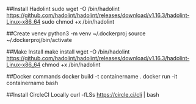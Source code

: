 ##Install Hadolint
sudo wget -O /bin/hadolint https://github.com/hadolint/hadolint/releases/download/v1.16.3/hadolint-Linux-x86_64
sudo chmod +x /bin/hadolint

##Create venev
python3 -m venv ~/.dockerproj
source ~/.dockerproj/bin/activate


##Make Install
make install
wget -O /bin/hadolint https://github.com/hadolint/hadolint/releases/download/v1.16.3/hadolint-Linux-x86_64
chmod +x /bin/hadolint
                
##Docker commands
docker build -t containername .
docker run -it containername bash

##Install CircleCI Locally
curl -fLSs https://circle.ci/cli | bash